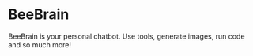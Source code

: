 # BeeBrain
BeeBrain is your personal chatbot. Use tools, generate images, run code and so much more!